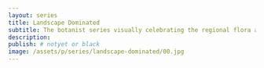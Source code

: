```yaml
---
layout: series
title: Landscape Dominated
subtitle: The botanist series visually celebrating the regional flora and natural history.
description:
publish: # notyet or black
image: /assets/p/series/landscape-dominated/00.jpg
---
```

